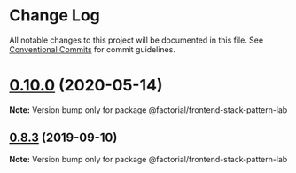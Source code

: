 # Change Log

All notable changes to this project will be documented in this file.
See [Conventional Commits](https://conventionalcommits.org) for commit guidelines.

# [0.10.0](https://github.com/factorial-io/factorial-frontend-stack/tree/master/packages/frontend-stack-pattern-lab/compare/v0.9.1...v0.10.0) (2020-05-14)

**Note:** Version bump only for package @factorial/frontend-stack-pattern-lab





## [0.8.3](https://github.com/factorial-io/factorial-frontend-stack/tree/master/packages/frontend-stack-pattern-lab/compare/v0.8.2...v0.8.3) (2019-09-10)

**Note:** Version bump only for package @factorial/frontend-stack-pattern-lab
